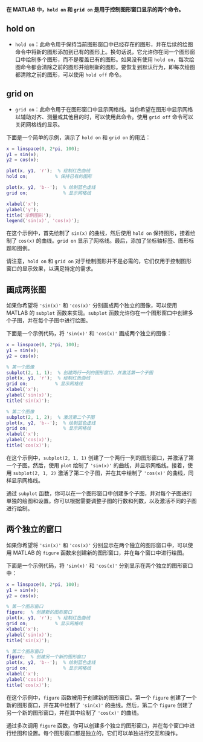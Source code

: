 **在 MATLAB 中，`hold on` 和 `grid on` 是用于控制图形窗口显示的两个命令。**

## hold on

- `hold on`：此命令用于保持当前图形窗口中已经存在的图形，并在后续的绘图命令中将新的图形添加到已有的图形上。换句话说，它允许你在同一个图形窗口中绘制多个图形，而不是覆盖已有的图形。如果没有使用 `hold on`，每次绘图命令都会清除之前的图形并绘制新的图形。要恢复到默认行为，即每次绘图都清除之前的图形，可以使用 `hold off` 命令。

## grid on

- `grid on`：此命令用于在图形窗口中显示网格线。当你希望在图形中显示网格以辅助对齐、测量或其他目的时，可以使用此命令。使用 `grid off` 命令可以关闭网格线的显示。

下面是一个简单的示例，演示了 `hold on` 和 `grid on` 的用法：

```matlab
x = linspace(0, 2*pi, 100);
y1 = sin(x);
y2 = cos(x);

plot(x, y1, 'r');  % 绘制红色曲线
hold on;          % 保持已有的图形

plot(x, y2, 'b--');  % 绘制蓝色虚线
grid on;             % 显示网格线

xlabel('x');
ylabel('y');
title('示例图形');
legend('sin(x)', 'cos(x)');
```

在这个示例中，首先绘制了 `sin(x)` 的曲线，然后使用 `hold on` 保持图形，接着绘制了 `cos(x)` 的曲线。`grid on` 显示了网格线。最后，添加了坐标轴标签、图形标题和图例。

请注意，`hold on` 和 `grid on` 对于绘制图形并不是必需的，它们仅用于控制图形窗口的显示效果，以满足特定的需求。

## 画成两张图

如果你希望将 `'sin(x)'` 和 `'cos(x)'` 分别画成两个独立的图像，可以使用 MATLAB 的 `subplot` 函数来实现。`subplot` 函数允许你在一个图形窗口中创建多个子图，并在每个子图中进行绘图。

下面是一个示例代码，将 `'sin(x)'` 和 `'cos(x)'` 画成两个独立的图像：

```matlab
x = linspace(0, 2*pi, 100);
y1 = sin(x);
y2 = cos(x);

% 第一个图像
subplot(2, 1, 1);  % 创建两行一列的图形窗口，并激活第一个子图
plot(x, y1, 'r');  % 绘制红色曲线
grid on;          % 显示网格线
xlabel('x');
ylabel('sin(x)');
title('sin(x)');

% 第二个图像
subplot(2, 1, 2);  % 激活第二个子图
plot(x, y2, 'b--');  % 绘制蓝色虚线
grid on;             % 显示网格线
xlabel('x');
ylabel('cos(x)');
title('cos(x)');
```

在这个示例中，`subplot(2, 1, 1)` 创建了一个两行一列的图形窗口，并激活了第一个子图。然后，使用 `plot` 绘制了 `'sin(x)'` 的曲线，并显示网格线。接着，使用 `subplot(2, 1, 2)` 激活了第二个子图，并在其中绘制了 `'cos(x)'` 的曲线，同样显示网格线。

通过 `subplot` 函数，你可以在一个图形窗口中创建多个子图，并对每个子图进行单独的绘图和设置。你可以根据需要调整子图的行数和列数，以及激活不同的子图进行绘制。

## 两个独立的窗口

如果你希望将 `'sin(x)'` 和 `'cos(x)'` 分别显示在两个独立的图形窗口中，可以使用 MATLAB 的 `figure` 函数来创建新的图形窗口，并在每个窗口中进行绘图。

下面是一个示例代码，将 `'sin(x)'` 和 `'cos(x)'` 分别显示在两个独立的图形窗口中：

```matlab
x = linspace(0, 2*pi, 100);
y1 = sin(x);
y2 = cos(x);

% 第一个图形窗口
figure;  % 创建新的图形窗口
plot(x, y1, 'r');  % 绘制红色曲线
grid on;          % 显示网格线
xlabel('x');
ylabel('sin(x)');
title('sin(x)');

% 第二个图形窗口
figure;  % 创建另一个新的图形窗口
plot(x, y2, 'b--');  % 绘制蓝色虚线
grid on;             % 显示网格线
xlabel('x');
ylabel('cos(x)');
title('cos(x)');
```

在这个示例中，`figure` 函数被用于创建新的图形窗口。第一个 `figure` 创建了一个新的图形窗口，并在其中绘制了 `'sin(x)'` 的曲线。然后，第二个 `figure` 创建了另一个新的图形窗口，并在其中绘制了 `'cos(x)'` 的曲线。

通过多次调用 `figure` 函数，你可以创建多个独立的图形窗口，并在每个窗口中进行绘图和设置。每个图形窗口都是独立的，它们可以单独进行交互和操作。